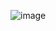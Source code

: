 ![image](https://user-images.githubusercontent.com/43324815/148665089-d2a667d6-643f-42a7-b35d-da420855d905.png)
